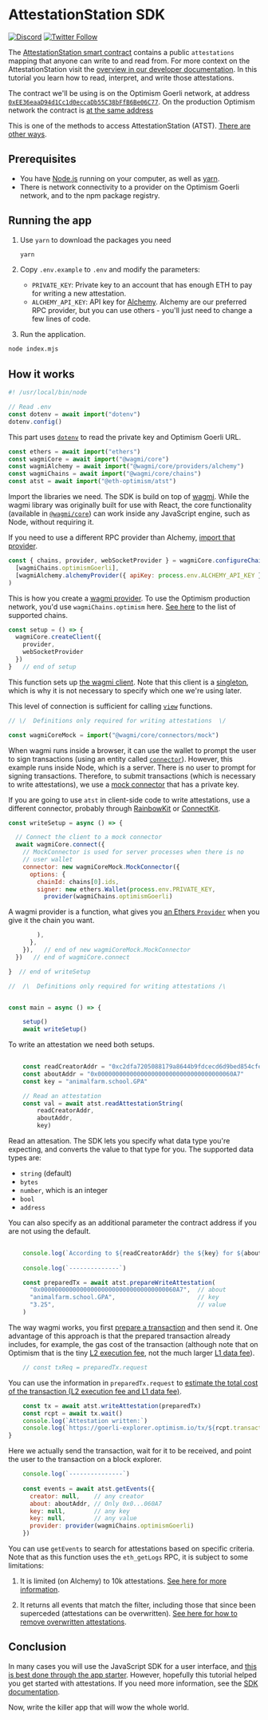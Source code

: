 # AttestationStation SDK

[![Discord](https://img.shields.io/discord/667044843901681675.svg?color=768AD4&label=discord&logo=https%3A%2F%2Fdiscordapp.com%2Fassets%2F8c9701b98ad4372b58f13fd9f65f966e.svg)](https://discord-gateway.optimism.io)
[![Twitter Follow](https://img.shields.io/twitter/follow/optimismFND.svg?label=optimismFND&style=social)](https://twitter.com/optimismFND)

The [AttestationStation smart contract](https://github.com/ethereum-optimism/optimism/blob/develop/packages/contracts-periphery/contracts/universal/op-nft/AttestationStation.sol) contains a public `attestations` mapping that anyone can write to and read from. 
For more context on the AttestationStation visit the [overview in our developer documentation](https://community.optimism.io/docs/governance/attestation-station/).
In this tutorial you learn how to read, interpret, and write those attestations.

The contract we'll be using is on the Optimism Goerli network, at address [`0xEE36eaaD94d1Cc1d0eccaDb55C38bFfB6Be06C77`](https://goerli-explorer.optimism.io/address/0xEE36eaaD94d1Cc1d0eccaDb55C38bFfB6Be06C77).
On the production Optimism network the contract is [at the same address](https://explorer.optimism.io/address/0xEE36eaaD94d1Cc1d0eccaDb55C38bFfB6Be06C77)

This is one of the methods to access AttestationStation (ATST).
[There are other ways](../README.md).

## Prerequisites

- You have [Node.js](https://nodejs.org/en/) running on your computer, as well as [yarn](https://classic.yarnpkg.com/lang/en/).
- There is network connectivity to a provider on the Optimism Goerli network, and to the npm package registry.


## Running the app

1. Use `yarn` to download the packages you need

   ```sh
   yarn
   ```


1. Copy `.env.example` to `.env` and modify the parameters:

   - `PRIVATE_KEY`: Private key to an account that has enough ETH to pay for writing a new attestation.
   - `ALCHEMY_API_KEY`: API key for [Alchemy](../../alchemy/).
     Alchemy are our preferred RPC provider, but you can use others - you'll just need to change a few lines of code.

1. Run the application.

  ```bash
  node index.mjs
  ```


## How it works

```javascript
#! /usr/local/bin/node

// Read .env
const dotenv = await import("dotenv")
dotenv.config()
```

This part uses [`dotenv`](https://www.npmjs.com/package/dotenv) to read the private key and Optimism Goerli URL.

```js
const ethers = await import("ethers")
const wagmiCore = await import("@wagmi/core")
const wagmiAlchemy = await import("@wagmi/core/providers/alchemy")
const wagmiChains = await import("@wagmi/core/chains")
const atst = await import("@eth-optimism/atst")
```

Import the libraries we need. 
The SDK is build on top of [wagmi](https://wagmi.sh/).
While the wagmi library was originally built for use with React, the core functionality (available in [`@wagmi/core`](https://www.npmjs.com/package/@wagmi/core)) can work inside any JavaScript engine, such as Node, without requiring it.

If you need to use a different RPC provider than Alchemy, [import that provider](https://wagmi.sh/core/providers/configuring-chains).


```js
const { chains, provider, webSocketProvider } = wagmiCore.configureChains(
  [wagmiChains.optimismGoerli],
  [wagmiAlchemy.alchemyProvider({ apiKey: process.env.ALCHEMY_API_KEY })],
)
```

This is how you create a [wagmi provider](https://wagmi.sh/core/providers/jsonRpc).
To use the Optimism production network, you'd use `wagmiChains.optimism` here.
[See here](https://wagmi.sh/core/chains#supported-chains) to the list of supported chains.


```js
const setup = () => {
  wagmiCore.createClient({
    provider,
    webSocketProvider
  })
}   // end of setup
```

This function sets up [the wagmi client](https://wagmi.sh/core/client).
Note that this client is a [singleton](https://en.wikipedia.org/wiki/Singleton_pattern), which is why it is not necessary to specify which one we're using later.

This level of connection is sufficient for calling [`view`](https://www.tutorialspoint.com/solidity/solidity_view_functions.htm) functions.

```js
// \/  Definitions only required for writing attestations  \/

const wagmiCoreMock = import("@wagmi/core/connectors/mock")
```

When wagmi runs inside a browser, it can use the wallet to prompt the user to sign transactions (using an entity called [`connector`](https://wagmi.sh/examples/connect-wallet)). 
However, this example runs inside Node, which is a server. 
There is no user to prompt for signing transactions.
Therefore, to submit transactions (which is necessary to write attestations), we use a [mock connector](https://wagmi.sh/core/connectors/mock) that has a private key.

If you are going to use `atst` in client-side code to write attestations, use a different connector, probably through [RainbowKit](https://www.rainbowkit.com/docs/installation#configure) or [ConnectKit](https://docs.family.co/connectkit).

```js
const writeSetup = async () => {

  // Connect the client to a mock connector
  await wagmiCore.connect({
    // MockConnector is used for server processes when there is no
    // user wallet
    connector: new wagmiCoreMock.MockConnector({
      options: {
        chainId: chains[0].ids,
        signer: new ethers.Wallet(process.env.PRIVATE_KEY, 
          provider(wagmiChains.optimismGoerli)
```

A wagmi provider is a function, what gives you [an Ethers `Provider`](https://docs.ethers.org/v5/api/providers/provider/) when you give it the chain you want. 

```js          
        ),
      },
    }),   // end of new wagmiCoreMock.MockConnector
  })   // end of wagmiCore.connect

}  // end of writeSetup

//  /\  Definitions only required for writing attestations /\


const main = async () => {

    setup()
    await writeSetup()
```

To write an attestation we need both setups.

```js
    
    const readCreatorAddr = "0xc2dfa7205088179a8644b9fdcecd6d9bed854cfe"
    const aboutAddr = "0x00000000000000000000000000000000000060A7"
    const key = "animalfarm.school.GPA"

    // Read an attestation
    const val = await atst.readAttestationString(
        readCreatorAddr,
        aboutAddr,
        key)   
```

Read an attesation.
The SDK lets you specify what data type you're expecting, and converts the value to that type for you.
The supported data types are:

- `string` (default)
- `bytes` 
- `number`, which is an integer
- `bool`
- `address`

You can also specify as an additional parameter the contract address if you are not using the default.

```js
    
    console.log(`According to ${readCreatorAddr} the ${key} for ${aboutAddr} is ${val}`)
    
    console.log(`--------------`)
```

```js     
    const preparedTx = await atst.prepareWriteAttestation(
      "0x00000000000000000000000000000000000060A7",  // about
      "animalfarm.school.GPA",                       // key
      "3.25",                                        // value
    )
```

The way wagmi works, you first [prepare a transaction](https://wagmi.sh/react/prepare-hooks) and then send it.
One advantage of this approach is that the prepared transaction already includes, for example, the gas cost of the transaction (although note that on Optimism that is the tiny [L2 execution fee](https://community.optimism.io/docs/developers/build/transaction-fees/#the-l2-execution-fee), not the much larger [L1 data fee](https://community.optimism.io/docs/developers/build/transaction-fees/#the-l1-data-fee)).

```js
    // const txReq = preparedTx.request
```

You can use the information in `preparedTx.request` to [estimate the total cost of the transaction (L2 execution fee and L1 data fee)](../../../sdk-estimate-gas/).

```js
    const tx = await atst.writeAttestation(preparedTx)
    const rcpt = await tx.wait()
    console.log(`Attestation written:`)
    console.log(`https://goerli-explorer.optimism.io/tx/${rcpt.transactionHash}`)
}
```
   
Here we actually send the transaction, wait for it to be received, and point the user to the transaction on a block explorer.

```js
    console.log(`---------------`)
    
    const events = await atst.getEvents({
      creator: null,    // any creator
      about: aboutAddr, // Only 0x0...060A7
      key: null,        // any key
      key: null,        // any value
      provider: provider(wagmiChains.optimismGoerli)
    })
``` 

You can use `getEvents` to search for attestations based on specific criteria.
Note that as this function uses the `eth_getLogs` RPC, it is subject to some limitations:

1. It is limited (on Alchemy) to 10k attestations.
   [See here for more information](https://docs.alchemy.com/reference/sdk-getlogs).

1. It returns all events that match the filter, including those that since been superceded (attestations can be overwritten).
   [See here for how to remove overwritten attestations](../contract-access/README.md#out-of-date-information).



## Conclusion

In many cases you will use the JavaScript SDK for a user interface, and [this is best done through the app starter](https://github.com/ethereum-optimism/optimism-starter).
However, hopefully this tutorial helped you get started with attestations. 
If you need more information, see the [SDK documentation](https://github.com/ethereum-optimism/optimism/blob/develop/packages/atst/docs/sdk.md).

Now, write the killer app that will wow the whole world.